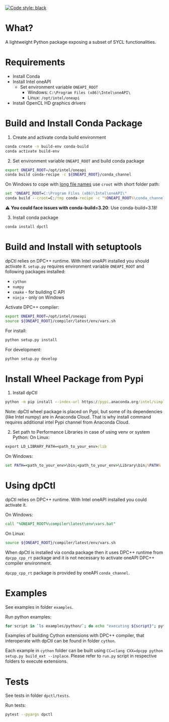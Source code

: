[![Code style: black](https://img.shields.io/badge/code%20style-black-000000.svg)](https://github.com/psf/black)

What?
====
A lightweight Python package exposing a subset of SYCL functionalities.

Requirements
============
- Install Conda
- Install Intel oneAPI
    - Set environment variable `ONEAPI_ROOT`
        - Windows: `C:\Program Files (x86)\Intel\oneAPI\`
        - Linux: `/opt/intel/oneapi`
- Install OpenCL HD graphics drivers

Build and Install Conda Package
==================================
1. Create and activate conda build environment
```bash
conda create -n build-env conda-build
conda activate build-env
```
2. Set environment variable `ONEAPI_ROOT` and build conda package
```bash
export ONEAPI_ROOT=/opt/intel/oneapi
conda build conda-recipe -c ${ONEAPI_ROOT}/conda_channel
```
On Windows to cope with [long file names](https://github.com/IntelPython/dpctl/issues/15)
use `croot` with short folder path:
```cmd
set "ONEAPI_ROOT=C:\Program Files (x86)\Intel\oneAPI\"
conda build --croot=C:/tmp conda-recipe -c "%ONEAPI_ROOT%\conda_channel"
```

:warning: **You could face issues with conda-build=3.20**: Use conda-build=3.18!

3. Install conda package
```bash
conda install dpctl
```

Build and Install with setuptools
=================================
dpCtl relies on DPC++ runtime. With Intel oneAPI installed you should activate it.
`setup.py` requires environment variable `ONEAPI_ROOT` and following packages
installed:
- `cython`
- `numpy`
- `cmake` - for building C API
- `ninja` - only on Windows

Activate DPC++ compiler:
```bash
export ONEAPI_ROOT=/opt/intel/oneapi
source ${ONEAPI_ROOT}/compiler/latest/env/vars.sh
```

For install:
```cmd
python setup.py install
```

For development:
```cmd
python setup.py develop
```

Install Wheel Package from Pypi
==================================
1. Install dpCtl
```cmd
python -m pip install --index-url https://pypi.anaconda.org/intel/simple -extra-index-url https://pypi.org/simple dpctl
```
Note: dpCtl wheel package is placed on Pypi, but some of its dependencies (like Intel numpy) are in Anaconda Cloud.
That is why install command requires additional intel Pypi channel from Anaconda Cloud.

2. Set path to Performance Libraries in case of using venv or system Python:
On Linux:
```cmd
export LD_LIBRARY_PATH=<path_to_your_env>/lib
```
On Windows:
```cmd
set PATH=<path_to_your_env>\bin;<path_to_your_env>\Library\bin;%PATH%
```

Using dpCtl
===========
dpCtl relies on DPC++ runtime. With Intel oneAPI installed you could activate it.

On Windows:
```cmd
call "%ONEAPI_ROOT%\compiler\latest\env\vars.bat"
```
On Linux:
```bash
source ${ONEAPI_ROOT}/compiler/latest/env/vars.sh
```

When dpCtl is installed via conda package
then it uses DPC++ runtime from `dpcpp_cpp_rt` package
and it is not necessary to activate oneAPI DPC++ compiler environment.

`dpcpp_cpp_rt` package is provided by oneAPI `conda_channel`.

Examples
========
See examples in folder `examples`.

Run python examples:
```bash
for script in `ls examples/python/`; do echo "executing ${script}"; python examples/python/${script}; done
```

Examples of building Cython extensions with DPC++ compiler, that interoperate
with dpCtl can be found in folder `cython`.

Each example in `cython` folder can be built using
`CC=clang CXX=dpcpp python setup.py build_ext --inplace`.
Please refer to `run.py` script in respective folders to execute extensions.

Tests
=====
See tests in folder `dpctl/tests`.

Run tests:
```bash
pytest --pyargs dpctl
```
